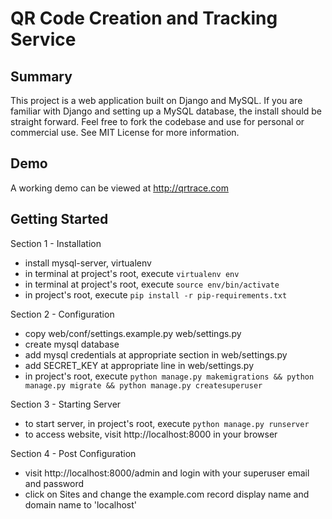 QR Code Creation and Tracking Service
=====================================

Summary
--------
This project is a web application built on Django and MySQL. If you are familiar with Django and setting up a MySQL database, the install should be straight forward.
Feel free to fork the codebase and use for personal or commercial use. See MIT License for more information.

Demo
-----
A working demo can be viewed at http://qrtrace.com

Getting Started
----------------
Section 1 - Installation
- install mysql-server, virtualenv
- in terminal at project's root, execute `virtualenv env`
- in terminal at project's root, execute `source env/bin/activate`
- in project's root, execute `pip install -r pip-requirements.txt`

Section 2 - Configuration
- copy web/conf/settings.example.py web/settings.py
- create mysql database
- add mysql credentials at appropriate section in web/settings.py
- add SECRET_KEY at appropriate line in web/settings.py
- in project's root, execute `python manage.py makemigrations && python manage.py migrate && python manage.py createsuperuser`

Section 3 - Starting Server
- to start server, in project's root, execute `python manage.py runserver`
- to access website, visit http://localhost:8000 in your browser

Section 4 - Post Configuration
- visit http://localhost:8000/admin and login with your superuser email and password
- click on Sites and change the example.com record display name and domain name to 'localhost'